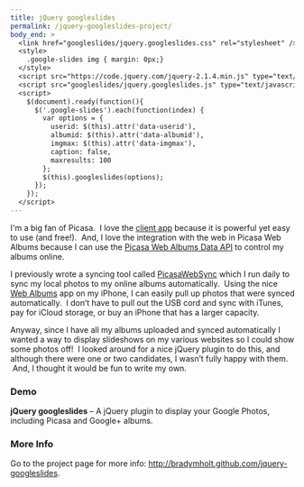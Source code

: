 ```yaml
---
title: jQuery googleslides
permalink: /jquery-googleslides-project/
body_end: >
  <link href="googleslides/jquery.googleslides.css" rel="stylesheet" />
  <style>
    .google-slides img { margin: 0px;}
  </style>
  <script src="https://code.jquery.com/jquery-2.1.4.min.js" type="text/javascript"></script>
  <script src="googleslides/jquery.googleslides.js" type="text/javascript"></script>
  <script>
    $(document).ready(function(){
      $('.google-slides').each(function(index) {
        var options = {
          userid: $(this).attr('data-userid'),
          albumid: $(this).attr('data-albumid'),
          imgmax: $(this).attr('data-imgmax'),
          caption: false,
          maxresults: 100
        };
        $(this).googleslides(options);
      });
    });
  </script>
---
```


I'm a big fan of Picasa.  I love the <a href="http://picasa.google.com/" target="_blank">client app</a> because it is powerful yet easy to use (and free!).  And, I love the integration with the web in Picasa Web Albums because I can use the <a href="http://code.google.com/apis/picasaweb/overview.html" target="_blank">Picasa Web Albums Data API</a> to control my albums online.

I previously wrote a syncing tool called <a href="/picasawebsync/" target="_blank">PicasaWebSync</a> which I run daily to sync my local photos to my online albums automatically.  Using the nice <a href="http://itunes.apple.com/us/app/web-albums-a-picasa-photo/id344997890?mt=8" target="_blank">Web Albums</a> app on my iPhone, I can easily pull up photos that were synced automatically.  I don&#8217;t have to pull out the USB cord and sync with iTunes, pay for iCloud storage, or buy an iPhone that has a larger capacity.

Anyway, since I have all my albums uploaded and synced automatically I wanted a way to display slideshows on my various websites so I could show some photos off!  I looked around for a nice jQuery plugin to do this, and although there were one or two candidates, I wasn&#8217;t fully happy with them.  And, I thought it would be fun to write my own.

### Demo

**jQuery googleslides** &#8211; A jQuery plugin to display your Google Photos, including Picasa and Google+ albums.

<div class="google-slides no-margin" style="width:400px;" data-userid="115528839112598673902" data-albumid="5710317752556741025" data-imgmax="400"></div>

### More Info

Go to the project page for more info: <a href="http://bradymholt.github.com/jquery-googleslides" target="_blank">http://bradymholt.github.com/jquery-googleslides</a>.
